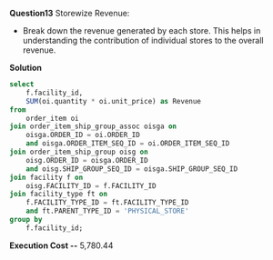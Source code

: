 **Question13**
Storewize Revenue:
- Break down the revenue generated by each store. This helps in understanding the contribution of individual stores to the overall revenue.

**Solution**
```sql
select
	f.facility_id,
	SUM(oi.quantity * oi.unit_price) as Revenue
from
	order_item oi
join order_item_ship_group_assoc oisga on
	oisga.ORDER_ID = oi.ORDER_ID
	and oisga.ORDER_ITEM_SEQ_ID = oi.ORDER_ITEM_SEQ_ID
join order_item_ship_group oisg on
	oisg.ORDER_ID = oisga.ORDER_ID
	and oisg.SHIP_GROUP_SEQ_ID = oisga.SHIP_GROUP_SEQ_ID
join facility f on
	oisg.FACILITY_ID = f.FACILITY_ID
join facility_type ft on
	f.FACILITY_TYPE_ID = ft.FACILITY_TYPE_ID
	and ft.PARENT_TYPE_ID = 'PHYSICAL_STORE'
group by
	f.facility_id;
```
**Execution Cost --**
5,780.44
